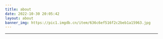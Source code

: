 ```yaml
---
title: about
date: 2022-10-30 20:05:42
layout: about
banner_img: https://pic1.imgdb.cn/item/636c6ef516f2c2beb1a15963.jpg
---
```


---

